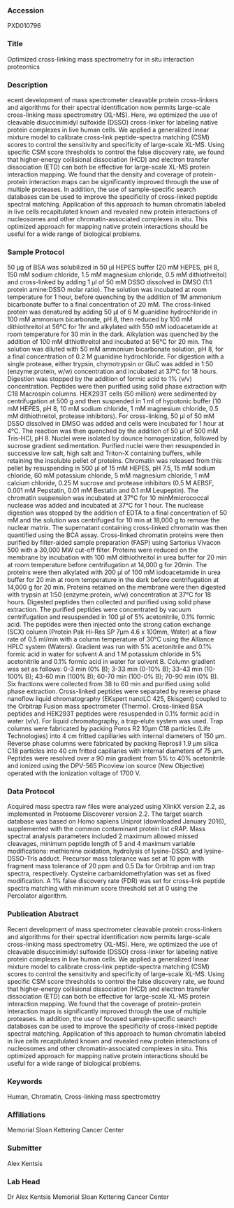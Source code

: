 ### Accession
PXD010796

### Title
Optimized cross-linking mass spectrometry for in situ interaction proteomics

### Description
ecent development of mass spectrometer cleavable protein cross-linkers and algorithms for their spectral identification now permits large-scale cross-linking mass spectrometry (XL-MS). Here, we optimized the use of cleavable disuccinimidyl sulfoxide (DSSO) cross-linker for labeling native protein complexes in live human cells. We applied a generalized linear mixture model to calibrate cross-link peptide-spectra matching (CSM) scores to control the sensitivity and specificity of large-scale XL-MS. Using specific CSM score thresholds to control the false discovery rate, we found that higher-energy collisional dissociation (HCD) and electron transfer dissociation (ETD) can both be effective for large-scale XL-MS protein interaction mapping. We found that the density and coverage of protein-protein interaction maps can be significantly improved through the use of multiple proteases. In addition, the use of sample-specific search databases can be used to improve the specificity of cross-linked peptide spectral matching. Application of this approach to human chromatin labeled in live cells recapitulated known and revealed new protein interactions of nucleosomes and other chromatin-associated complexes in situ. This optimized approach for mapping native protein interactions should be useful for a wide range of biological problems.

### Sample Protocol
50 µg of BSA was solubilized in 50 µl HEPES buffer (20 mM HEPES, pH 8, 150 mM sodium chloride, 1.5 mM magnesium chloride, 0.5 mM dithiothreitol) and cross-linked by adding 1 µl of 50 mM DSSO dissolved in DMSO (1:1 protein amine:DSSO molar ratio). The solution was incubated at room temperature for 1 hour, before quenching by the addition of 1M ammonium bicarbonate buffer to a final concentration of 20 mM. The cross-linked protein was denatured by adding 50 µl of 6 M guanidine hydrochloride in 100 mM ammonium bicarbonate, pH 8, then reduced by 100 mM dithiothreitol at 56°C for 1hr and alkylated with 550 mM iodoacetamide at room temperature for 30 min in the dark. Alkylation was quenched by the addition of 100 mM dithiothreitol and incubated at 56°C for 20 min. The solution was diluted with 50 mM ammonium bicarbonate solution, pH 8, for a final concentration of 0.2 M guanidine hydrochloride. For digestion with a single protease, either trypsin, chymotrypsin or GluC was added in 1:50 (enzyme:protein, w/w) concentration and incubated at 37°C for 18 hours. Digestion was stopped by the addition of formic acid to 1% (v/v) concentration. Peptides were then purified using solid phase extraction with C18 Macrospin columns. HEK293T cells (50 million) were sedimented by centrifugation at 500 g and then suspended in 1 ml of hypotonic buffer (10 mM HEPES, pH 8, 10 mM sodium chloride, 1 mM magnesium chloride, 0.5 mM dithiothreitol, protease inhibitors). For cross-linking, 50 µl of 50 mM DSSO dissolved in DMSO was added and cells were incubated for 1 hour at 4°C. The reaction was then quenched by the addition of 50 µl of 500 mM Tris-HCl, pH 8. Nuclei were isolated by dounce homogenization, followed by sucrose gradient sedimentation. Purified nuclei were then resuspended in successive low salt, high salt and Triton-X containing buffers, while retaining the insoluble pellet of proteins. Chromatin was released from this pellet by resuspending in 500 µl of 15 mM HEPES, pH 7.5, 15 mM sodium chloride, 60 mM potassium chloride, 5 mM magnesium chloride, 1 mM calcium chloride, 0.25 M sucrose and protease inhibitors (0.5 M AEBSF, 0.001 mM Pepstatin, 0.01 mM Bestatin and 0.1 mM Leupeptin). The chromatin suspension was incubated at 37°C for 10 minMmicrococcal nuclease was added and incubated at 37°C for 1 hour. The nuclease digestion was stopped by the addition of EDTA to a final concentration of 50 mM and the solution was centrifuged for 10 min at 18,000 g to remove the nuclear matrix. The supernatant containing cross-linked chromatin was then quantified using the BCA assay. Cross-linked chromatin proteins were then purified by filter-aided sample preparation (FASP) using Sartorius Vivacon 500 with a 30,000 MW cut-off filter. Proteins were reduced on the membrane by incubation with 100 mM dithiothreitol in urea buffer for 20 min at room temperature before centrifugation at 14,000 g for 20min. The proteins were then alkylated with 200 µl of 100 mM iodoacetamide in urea buffer for 20 min at room temperature in the dark before centrifugation at 14,000 g for 20 min. Proteins retained on the membrane were then digested with trypsin at 1:50 (enzyme:protein, w/w) concentration at 37°C for 18 hours. Digested peptides then collected and purified using solid phase extraction. The purified peptides were concentrated by vacuum centrifugation and resuspended in 100 µl of 5% acetonitrile, 0.1% formic acid. The peptides were then injected onto the strong cation exchange (SCX) column (Protein Pak Hi-Res SP 7µm 4.6 x 100mm, Water) at a flow rate of 0.5 ml/min with a column temperature of 30°C using the Alliance HPLC system (Waters). Gradient was run with 5% acetonitrile and 0.1% formic acid in water for solvent A and 1 M potassium chloride in 5% acetonitrile and 0.1% formic acid in water for solvent B. Column gradient was set as follows: 0-3 min (0% B); 3-33 min (0-10% B); 33-43 min (10-100% B); 43-60 min (100% B); 60-70 min (100-0% B); 70-90 min (0% B). Six fractions were collected from 38 to 60 min and purified using solid phase extraction. Cross-linked peptides were separated by reverse phase nanoflow liquid chromatography (EKspert nanoLC 425, Ekisgent) coupled to the Orbitrap Fusion mass spectrometer (Thermo). Cross-linked BSA peptides and HEK293T peptides were resuspended in 0.1% formic acid in water (v/v). For liquid chromatography, a trap-elute system was used. Trap columns were fabricated by packing Poros R2 10µm C18 particles (Life Technologies) into 4 cm fritted capillaries with internal diameters of 150 µm. Reverse phase columns were fabricated by packing Reprosil 1.9 µm silica C18 particles into 40 cm fritted capillaries with internal diameters of 75 µm. Peptides were resolved over a 90 min gradient from 5% to 40% acetonitrile and ionized using the DPV-565 Picoview ion source (New Objective) operated with the ionization voltage of 1700 V.

### Data Protocol
Acquired mass spectra raw files were analyzed using XlinkX version 2.2, as implemented in Proteome Discoverer version 2.2. The target search database was based on Homo sapiens Uniprot (downloaded January 2016), supplemented with the common contaminant protein list cRAP. Mass spectral analysis parameters included 2 maximum allowed missed cleavages, minimum peptide length of 5 and 4 maximum variable modifications: methionine oxidation, hydrolysis of lysine-DSSO, and lysine-DSSO-Tris adduct. Precursor mass tolerance was set at 10 ppm with fragment mass tolerance of 20 ppm and 0.5 Da for Orbitrap and ion trap spectra, respectively. Cysteine carbamidomethylation was set as fixed modification. A 1% false discovery rate (FDR) was set for cross-link peptide spectra matching with minimum score threshold set at 0 using the Percolator algorithm.

### Publication Abstract
Recent development of mass spectrometer cleavable protein cross-linkers and algorithms for their spectral identification now permits large-scale cross-linking mass spectrometry (XL-MS). Here, we optimized the use of cleavable disuccinimidyl sulfoxide (DSSO) cross-linker for labeling native protein complexes in live human cells. We applied a generalized linear mixture model to calibrate cross-link peptide-spectra matching (CSM) scores to control the sensitivity and specificity of large-scale XL-MS. Using specific CSM score thresholds to control the false discovery rate, we found that higher-energy collisional dissociation (HCD) and electron transfer dissociation (ETD) can both be effective for large-scale XL-MS protein interaction mapping. We found that the coverage of protein-protein interaction maps is significantly improved through the use of multiple proteases. In addition, the use of focused sample-specific search databases can be used to improve the specificity of cross-linked peptide spectral matching. Application of this approach to human chromatin labeled in live cells recapitulated known and revealed new protein interactions of nucleosomes and other chromatin-associated complexes in situ. This optimized approach for mapping native protein interactions should be useful for a wide range of biological problems.

### Keywords
Human, Chromatin, Cross-linking mass spectrometry

### Affiliations
Memorial Sloan Kettering Cancer Center

### Submitter
Alex Kentsis

### Lab Head
Dr Alex Kentsis
Memorial Sloan Kettering Cancer Center


